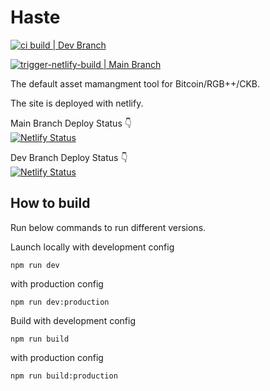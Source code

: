 # Haste

[![ci build | Dev Branch](https://github.com/TeamTaoist/bitcoin-portfolio-dash/actions/workflows/dev-ci-build.yml/badge.svg?branch=dev)](https://github.com/TeamTaoist/bitcoin-portfolio-dash/actions/workflows/dev-ci-build.yml)

[![trigger-netlify-build | Main Branch](https://github.com/TeamTaoist/bitcoin-portfolio-dash/actions/workflows/trigger-main.yml/badge.svg?branch=main)](https://github.com/TeamTaoist/bitcoin-portfolio-dash/actions/workflows/trigger-main.yml)

The default asset mamangment tool for Bitcoin/RGB++/CKB.

The site is deployed with netlify.

Main Branch Deploy Status 👇  
[![Netlify Status](https://api.netlify.com/api/v1/badges/c2fe7e44-f189-4ccc-86ca-aa9309101ba6/deploy-status)](https://app.netlify.com/sites/caboroca-portfolio/deploys)

Dev Branch Deploy Status 👇  
[![Netlify Status](https://api.netlify.com/api/v1/badges/4109aab3-dc72-4225-a4da-126134dea892/deploy-status)](https://app.netlify.com/sites/clever-sprinkles-2c0505/deploys)


## How to build

Run below commands to run different versions.


Launch locally with development config
```
npm run dev
```

with production config

```
npm run dev:production
```


Build with development config

```
npm run build
```

with production config

```
npm run build:production
```
